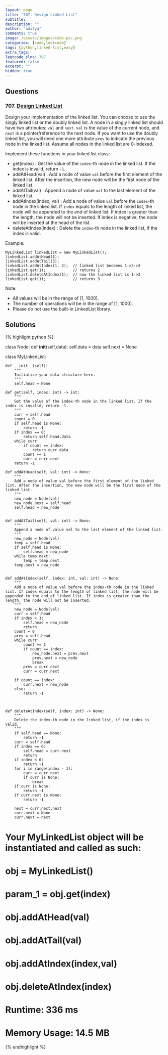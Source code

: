 ```yaml
---
layout: page
title: "707. Design Linked List"
subtitle: 
description: ""
author: "aditya"
comments: true
image: /assets/images/code-pic.png
categories: [code,leetcode]
tags: [python,linked-list,easy]
extra_tags: 
leetcode_slno: 707
featured: false
excerpt: ""
hidden: true
---
```


## Questions

### 707. [Design Linked List](https://leetcode.com/problems/design-linked-list/)

Design your implementation of the linked list. You can choose to use the singly linked list or the doubly linked list. A node in a singly linked list should have two attributes: ```val``` and ```next```. ```val``` is the value of the current node, and ```next``` is a pointer/reference to the next node. If you want to use the doubly linked list, you will need one more attribute ```prev``` to indicate the previous node in the linked list. Assume all nodes in the linked list are 0-indexed.

Implement these functions in your linked list class:

- get(index) : Get the value of the ```index```-th node in the linked list. If the index is invalid, return ```-1```.
- addAtHead(val) : Add a node of value ```val``` before the first element of the linked list. After the insertion, the new node will be the first node of the linked list.
- addAtTail(val) : Append a node of value ```val``` to the last element of the linked list.
- addAtIndex(index, val) : Add a node of value ```val``` before the ```index```-th node in the linked list. If ```index``` equals to the length of linked list, the node will be appended to the end of linked list. If index is greater than the length, the node will not be inserted. If index is negative, the node will be inserted at the head of the list.
- deleteAtIndex(index) : Delete the ```index```-th node in the linked list, if the index is valid.

Example:

```
MyLinkedList linkedList = new MyLinkedList();
linkedList.addAtHead(1);
linkedList.addAtTail(3);
linkedList.addAtIndex(1, 2);  // linked list becomes 1->2->3
linkedList.get(1);            // returns 2
linkedList.deleteAtIndex(1);  // now the linked list is 1->3
linkedList.get(1);            // returns 3
```

Note:

- All values will be in the range of [1, 1000].
- The number of operations will be in the range of [1, 1000].
- Please do not use the built-in LinkedList library.

## Solutions

{% highlight python %}

class Node:
    def __init__(self,data):
        self.data = data
        self.next = None
    
class MyLinkedList:

    def __init__(self):
        """
        Initialize your data structure here.
        """
        self.head = None

    def get(self, index: int) -> int:
        """
        Get the value of the index-th node in the linked list. If the index is invalid, return -1.
        """
        curr = self.head
        count = 0
        if self.head is None:
            return -1
        if index == 0:
            return self.head.data
        while curr:
            if count == index:
                return curr.data
            count += 1
            curr = curr.next
        return -1

    def addAtHead(self, val: int) -> None:
        """
        Add a node of value val before the first element of the linked list. After the insertion, the new node will be the first node of the linked list.
        """
        new_node = Node(val)
        new_node.next = self.head
        self.head = new_node
        

    def addAtTail(self, val: int) -> None:
        """
        Append a node of value val to the last element of the linked list.
        """
        new_node = Node(val)
        temp = self.head
        if self.head is None:
            self.head = new_node
        while temp.next:
            temp = temp.next
        temp.next = new_node
        

    def addAtIndex(self, index: int, val: int) -> None:
        """
        Add a node of value val before the index-th node in the linked list. If index equals to the length of linked list, the node will be appended to the end of linked list. If index is greater than the length, the node will not be inserted.
        """
        new_node = Node(val)
        curr = self.head
        if index < 1:
            self.head = new_node
            return
        count = 0
        prev = self.head
        while curr:
            count += 1
            if count == index:
                new_node.next = prev.next
                prev.next = new_node
                break
            prev = curr.next
            curr = curr.next
            
        if count == index:
            curr.next = new_node
        else:
            return -1
        
        

    def deleteAtIndex(self, index: int) -> None:
        """
        Delete the index-th node in the linked list, if the index is valid.
        """
        if self.head == None:
            return -1
        curr = self.head
        if index == 0:
            self.head = curr.next
            return
        if index < 0:
            return -1
        for i in range(index - 1):
            curr = curr.next
            if curr is None:
                break
        if curr is None:
            return -1
        if curr.next is None:
            return -1
        
        next = curr.next.next
        curr.next = None
        curr.next = next


# Your MyLinkedList object will be instantiated and called as such:
# obj = MyLinkedList()
# param_1 = obj.get(index)
# obj.addAtHead(val)
# obj.addAtTail(val)
# obj.addAtIndex(index,val)
# obj.deleteAtIndex(index)

# Runtime: 336 ms
# Memory Usage: 14.5 MB

{% endhighlight %}